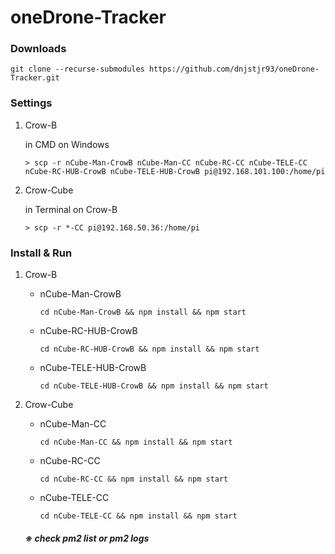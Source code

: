 # oneDrone-Tracker

### Downloads
```shell
git clone --recurse-submodules https://github.com/dnjstjr93/oneDrone-Tracker.git
```

### Settings
1. Crow-B

    in CMD on Windows
    ```shell
    > scp -r nCube-Man-CrowB nCube-Man-CC nCube-RC-CC nCube-TELE-CC nCube-RC-HUB-CrowB nCube-TELE-HUB-CrowB pi@192.168.101.100:/home/pi
    ```
2. Crow-Cube

   in Terminal on Crow-B
    ```shell
    > scp -r *-CC pi@192.168.50.36:/home/pi
    ```
   
### Install & Run
1. Crow-B

   - nCube-Man-CrowB
      ```shell
      cd nCube-Man-CrowB && npm install && npm start
      ```
   - nCube-RC-HUB-CrowB
      ```shell
      cd nCube-RC-HUB-CrowB && npm install && npm start
      ```
   - nCube-TELE-HUB-CrowB
      ```shell
      cd nCube-TELE-HUB-CrowB && npm install && npm start
      ```
2. Crow-Cube

   - nCube-Man-CC
      ```shell
      cd nCube-Man-CC && npm install && npm start
      ```
   - nCube-RC-CC
      ```shell
      cd nCube-RC-CC && npm install && npm start
      ```
   - nCube-TELE-CC
      ```shell
      cd nCube-TELE-CC && npm install && npm start
      ```

   ##### ※ check pm2 list or pm2 logs

